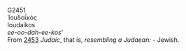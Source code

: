 <body>
  <p>G2451<br>  Ἰουδαΐκός  <br> Ioudaikos  <br><i>ee-oo-dah-ee-kos‘ </i><br>From <a href="g2453.htm">2453</a>  <i>Judaic</i>, that is, <i>resembling</i> <i>a</i> <i>Judaean:</i> - Jewish.<br></p>
 </body>